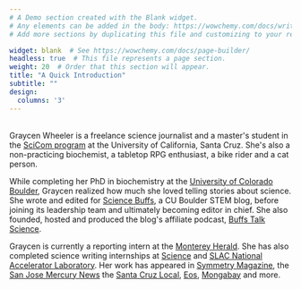 ```yaml
---
# A Demo section created with the Blank widget.
# Any elements can be added in the body: https://wowchemy.com/docs/writing-markdown-latex/
# Add more sections by duplicating this file and customizing to your requirements.

widget: blank  # See https://wowchemy.com/docs/page-builder/
headless: true  # This file represents a page section.
weight: 20  # Order that this section will appear.
title: "A Quick Introduction"
subtitle: ""
design:
  columns: '3'
---
```


\
Graycen Wheeler is a freelance science journalist and a master's student in the [SciCom program](https://scicom.ucsc.edu/about/index.html) at the University of California, Santa Cruz. She's also a non-practicing biochemist, a tabletop RPG enthusiast, a bike rider and a cat person.

While completing her PhD in biochemistry at the [University of Colorado Boulder](https://www.colorado.edu/lab/liu/), Graycen realized how much she loved telling stories about science. She wrote and edited for [Science Buffs](https://sciencebuffs.org/), a CU Boulder STEM blog, before joining its leadership team and ultimately becoming editor in chief. She also founded, hosted and produced the blog's affiliate podcast, [Buffs Talk Science](https://buffstalkscience.com).

Graycen is currently a reporting intern at the [Monterey Herald](https://www.montereyherald.com/author/graycen-wheeler/). She has also completed science writing internships at [Science](https://www.science.org/content/author/graycen-wheeler) and [SLAC National Accelerator Laboratory](https://www6.slac.stanford.edu/). Her work has appeared in [Symmetry Magazine](https://www.symmetrymagazine.org/), the [San Jose Mercury News](https://www.mercurynews.com/) the [Santa Cruz Local](https://santacruzlocal.org/), [Eos](https://eos.org/), [Mongabay](https://news.mongabay.com/) and more.
